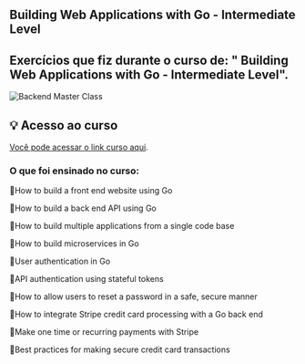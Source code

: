 ## Building Web Applications with Go - Intermediate Level

## Exercícios que fiz durante o curso de: " Building Web Applications with Go - Intermediate Level".

![Backend Master Class](https://github.com/biancamartinelli/-Building-Web-Applications-with-Go-Intermediate-Level/assets/107266212/72261cd1-9e1c-4e2f-9e92-d0d070cceb03)



## 💡 Acesso ao curso
[Você pode acessar o link curso aqui](https://www.udemy.com/course/building-web-applications-with-go-intermediate-level/).


### O que foi ensinado no curso:

📍How to build a front end website using Go

📍How to build a back end API using Go

📍How to build multiple applications from a single code base

📍How to build microservices in Go

📍User authentication in Go

📍API authentication using stateful tokens

📍How to allow users to reset a password in a safe, secure manner

📍How to integrate Stripe credit card processing with a Go back end

📍Make one time or recurring payments with Stripe

📍Best practices for making secure credit card transactions
